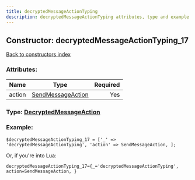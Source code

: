 ```yaml
---
title: decryptedMessageActionTyping
description: decryptedMessageActionTyping attributes, type and example
---
```

## Constructor: decryptedMessageActionTyping\_17  
[Back to constructors index](index.md)



### Attributes:

| Name     |    Type       | Required |
|----------|:-------------:|---------:|
|action|[SendMessageAction](../types/SendMessageAction.md) | Yes|



### Type: [DecryptedMessageAction](../types/DecryptedMessageAction.md)


### Example:

```
$decryptedMessageActionTyping_17 = ['_' => 'decryptedMessageActionTyping', 'action' => SendMessageAction, ];
```  

Or, if you're into Lua:  


```
decryptedMessageActionTyping_17={_='decryptedMessageActionTyping', action=SendMessageAction, }

```


